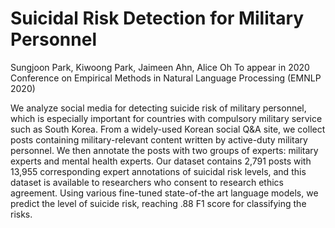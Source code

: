 # Suicidal Risk Detection for Military Personnel

Sungjoon Park, Kiwoong Park, Jaimeen Ahn, Alice Oh
To appear in 2020 Conference on Empirical Methods in Natural Language Processing (EMNLP 2020)

We analyze social media for detecting suicide risk of military personnel, which is especially important for countries with compulsory military service such as South Korea. From a widely-used Korean social Q\&A site, we collect posts containing military-relevant content written by active-duty military personnel. We then annotate the posts with two groups of experts: military experts and mental health experts. Our dataset contains 2,791 posts with 13,955 corresponding expert annotations of suicidal risk levels, and this dataset is available to researchers who consent to research ethics agreement. Using various fine-tuned state-of-the art language models, we predict the level of suicide risk, reaching .88 F1 score for classifying the risks. 

